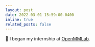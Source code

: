 ```yaml
---
layout: post
date: 2022-03-01 15:59:00-0400
inline: true
related_posts: false
---
```


:thought_balloon: I began my internship at [OpenMMLab](https://github.com/open-mmlab).
